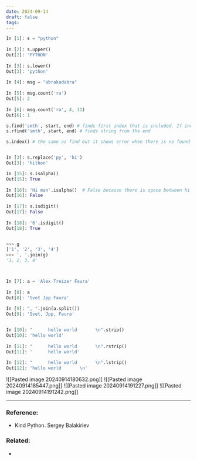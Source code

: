 ```yaml
---
date: 2024-09-14
draft: false
tags:
---
```

```python
In [1]: s = "python"  
  
In [2]: s.upper()  
Out[2]: 'PYTHON'  
  
In [3]: s.lower()  
Out[3]: 'python'  
  
In [4]: msg = "abrakadabra"  
  
In [5]: msg.count('ra')  
Out[5]: 2  
  
In [6]: msg.count('ra', 4, 11)  
Out[6]: 1

s.find('smth', start, end) # finds first index that is included. If index isn't find the output will be -1
s.rfind('smth', start, end) # finds string from the end 

s.index() # the same as find but it shows error when there is no found element


In [3]: s.replace('py', 'hi')  
Out[3]: 'hithon'

In [15]: s.isalpha()  
Out[15]: True  
  
In [16]: 'Hi man'.isalpha()  # False because there is space between hi and man. space isn't a string
Out[16]: False  
  
In [17]: s.isdigit()  
Out[17]: False  
  
In [18]: '6'.isdigit()  
Out[18]: True


>>> g  
['1', '2', '3', '4']  
>>> ', '.join(g)  
'1, 2, 3, 4'  



In [7]: a = 'Alex Treizer Faura'  
  
In [8]: a  
Out[8]: 'Svet Jpp Faura'  
  
In [9]: ", ".join(a.split())  
Out[9]: 'Svet, Jpp, Faura'


In [10]: "      hello world       \n".strip()  
Out[10]: 'hello world'  
  
In [11]: "      hello world       \n".rstrip()  
Out[11]: '      hello world'  
  
In [12]: "      hello world       \n".lstrip()  
Out[12]: 'hello world       \n'
```

![[Pasted image 20240914180632.png]]
![[Pasted image 20240914185447.png]]
![[Pasted image 20240914191227.png]]
![[Pasted image 20240914191242.png]]

---
### Reference:
- Kind Python. Sergey Balakiriev

### Related:
- 